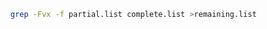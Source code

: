 <!-- TITLE: Removelinesincludedinonefilefromanotherfile -->
<!-- SUBTITLE: A quick summary of Removelinesincludedinonefilefromanotherfile -->


```sh
grep -Fvx -f partial.list complete.list >remaining.list
```
